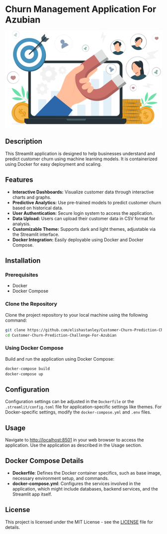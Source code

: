 # Churn Management Application For Azubian

![Churn App](App/images/churn05.png)

## Description
This Streamlit application is designed to help businesses understand and predict customer churn using machine learning models. It is containerized using Docker for easy deployment and scaling.

## Features
- **Interactive Dashboards:** Visualize customer data through interactive charts and graphs.
- **Predictive Analytics:** Use pre-trained models to predict customer churn based on historical data.
- **User Authentication:** Secure login system to access the application.
- **Data Upload:** Users can upload their customer data in CSV format for analysis.
- **Customizable Theme:** Supports dark and light themes, adjustable via the Streamlit interface.
- **Docker Integration:** Easily deployable using Docker and Docker Compose.

## Installation

### Prerequisites
- Docker
- Docker Compose

### Clone the Repository
Clone the project repository to your local machine using the following command:
```bash
git clone https://github.com/elishastanley/Customer-Churn-Prediction-Challenge-For-Azubian.git
cd Customer-Churn-Prediction-Challenge-For-Azubian
```
### Using Docker Compose
Build and run the application using Docker Compose:
```bash
docker-compose build
docker-compose up
```

## Configuration
Configuration settings can be adjusted in the `Dockerfile` or the `.streamlit/config.toml` file for application-specific settings like themes. For Docker-specific settings, modify the `docker-compose.yml` and `.env` files.

## Usage
Navigate to [http://localhost:8501](http://localhost:8501) in your web browser to access the application. Use the application as described in the Usage section.

## Docker Compose Details
- **Dockerfile**: Defines the Docker container specifics, such as base image, necessary environment setup, and commands.
- **docker-compose.yml**: Configures the services involved in the application, which might include databases, backend services, and the Streamlit app itself.

## License
This project is licensed under the MIT License - see the [LICENSE](./LICENSE) file for details.

